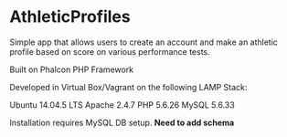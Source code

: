 # AthleticProfiles
Simple app that allows users to create an account and make an athletic profile based on score on various performance tests.

Built on Phalcon PHP Framework

Developed in Virtual Box/Vagrant on the following LAMP Stack:

Ubuntu 14.04.5 LTS
Apache 2.4.7
PHP 5.6.26
MySQL 5.6.33

Installation requires MySQL DB setup.  **Need to add schema**

